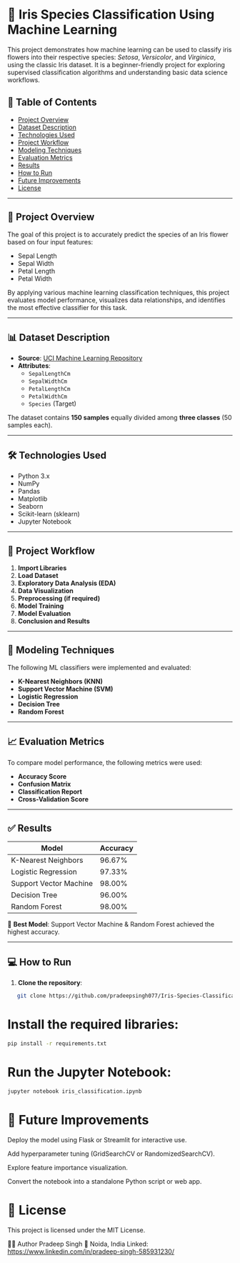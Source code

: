 
# 🌸 Iris Species Classification Using Machine Learning

This project demonstrates how machine learning can be used to classify iris flowers into their respective species: *Setosa*, *Versicolor*, and *Virginica*, using the classic Iris dataset. It is a beginner-friendly project for exploring supervised classification algorithms and understanding basic data science workflows.

## 📌 Table of Contents
- [Project Overview](#project-overview)
- [Dataset Description](#dataset-description)
- [Technologies Used](#technologies-used)
- [Project Workflow](#project-workflow)
- [Modeling Techniques](#modeling-techniques)
- [Evaluation Metrics](#evaluation-metrics)
- [Results](#results)
- [How to Run](#how-to-run)
- [Future Improvements](#future-improvements)
- [License](#license)

---

## 🚀 Project Overview

The goal of this project is to accurately predict the species of an Iris flower based on four input features:
- Sepal Length
- Sepal Width
- Petal Length
- Petal Width

By applying various machine learning classification techniques, this project evaluates model performance, visualizes data relationships, and identifies the most effective classifier for this task.

---

## 📊 Dataset Description

- **Source**: [UCI Machine Learning Repository](https://archive.ics.uci.edu/ml/datasets/iris)
- **Attributes**:
  - `SepalLengthCm`
  - `SepalWidthCm`
  - `PetalLengthCm`
  - `PetalWidthCm`
  - `Species` (Target)

The dataset contains **150 samples** equally divided among **three classes** (50 samples each).

---

## 🛠 Technologies Used

- Python 3.x
- NumPy
- Pandas
- Matplotlib
- Seaborn
- Scikit-learn (sklearn)
- Jupyter Notebook

---

## 🔄 Project Workflow

1. **Import Libraries**
2. **Load Dataset**
3. **Exploratory Data Analysis (EDA)**
4. **Data Visualization**
5. **Preprocessing (if required)**
6. **Model Training**
7. **Model Evaluation**
8. **Conclusion and Results**

---

## 🤖 Modeling Techniques

The following ML classifiers were implemented and evaluated:
- **K-Nearest Neighbors (KNN)**
- **Support Vector Machine (SVM)**
- **Logistic Regression**
- **Decision Tree**
- **Random Forest**

---

## 📈 Evaluation Metrics

To compare model performance, the following metrics were used:
- **Accuracy Score**
- **Confusion Matrix**
- **Classification Report**
- **Cross-Validation Score**

---

## ✅ Results

| Model             | Accuracy |
|------------------|----------|
| K-Nearest Neighbors | 96.67%   |
| Logistic Regression | 97.33%   |
| Support Vector Machine | 98.00%   |
| Decision Tree     | 96.00%   |
| Random Forest     | 98.00%   |

📌 **Best Model**: Support Vector Machine & Random Forest achieved the highest accuracy.

---

## 💻 How to Run

1. **Clone the repository**:
```bash
   git clone https://github.com/pradeepsingh077/Iris-Species-Classification-Using-Machine-Learning.git
```

# Install the required libraries:
```bash
pip install -r requirements.txt
```
# Run the Jupyter Notebook:
```bash
jupyter notebook iris_classification.ipynb
```

# 🔮 Future Improvements
Deploy the model using Flask or Streamlit for interactive use.

Add hyperparameter tuning (GridSearchCV or RandomizedSearchCV).

Explore feature importance visualization.

Convert the notebook into a standalone Python script or web app.

# 📄 License
This project is licensed under the MIT License.

🙋‍♂️ Author
Pradeep Singh
📍 Noida, India
Linked: https://www.linkedin.com/in/pradeep-singh-585931230/



